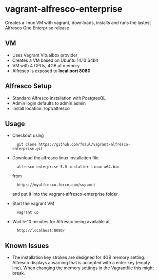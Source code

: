 vagrant-alfresco-enterprise
===========================

Creates a linux VM with vagrant, downloads, installs and runs the lastest Alfresco One Enterprise release

VM
---
- Uses Vagrant Vitualbox provider
- Creates a VM based on Ubuntu 14.10 64bit
- VM with 4 CPUs, 4GB of memory
- Alfresco is exposed to **local port 8080**

Alfresco Setup
---
- Standard Alfresco installation with PostgresQL
- Admin login defaults to admin:admin
- Install location: /opt/alfresco

Usage
---
- Checkout using 
    
        git clone https://github.com/fmaul/vagrant-alfresco-enterprise.git

- Download the alfresco linux installation file
        
        alfresco-enterprise-5.0-installer-linux-x64.bin
    
  from  
	
		https://myalfresco.force.com/support 
  
  and put it into the vagrant-alfresco-enterprise folder.
		
- Start the vagrant VM

        vagrant up
        
- Wait 5-10 minutes for Alfresco being available at

        http://localhost:8080/
        

Known Issues
---
- The installation key strokes are designed for 4GB memory setting. Alfresco displays a warning that is accepted 
  with a enter key (empty line). When changing the memory settings in the Vagrantfile this might break.



